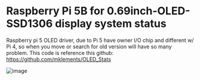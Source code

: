 # Raspberry Pi 5B for 0.69inch-OLED-SSD1306 display system status
Raspberry pi 5 OLED driver, due to Pi 5 have owner I/O chip and different w/ Pi 4, so when you move or search for old version will have so many problem.
This code is reference this github:
https://github.com/mklements/OLED_Stats

![image](https://github.com/user-attachments/assets/1137015e-93ed-4245-9929-ba4e3a671c56)
